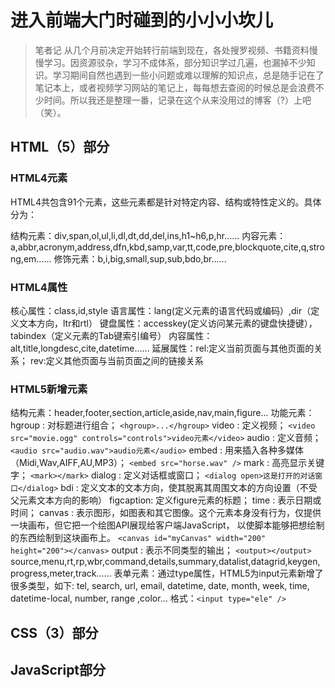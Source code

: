 # 进入前端大门时碰到的小小小坎儿

   > 笔者记  从几个月前决定开始转行前端到现在，各处搜罗视频、书籍资料慢慢学习。因资源驳杂，学习不成体系，部分知识学过几遍，也漏掉不少知识。学习期间自然也遇到一些小问题或难以理解的知识点，总是随手记在了笔记本上，或者视频学习网站的笔记上，每每想去查阅的时候总是会浪费不少时间。所以我还是整理一番，记录在这个从来没用过的博客（?）上吧（笑）。

## HTML（5）部分

### HTML4元素

   HTML4共包含91个元素，这些元素都是针对特定内容、结构或特性定义的。具体分为：
    
  结构元素：div,span,ol,ul,li,dl,dt,dd,del,ins,h1~h6,p,hr......
  内容元素：a,abbr,acronym,address,dfn,kbd,samp,var,tt,code,pre,blockquote,cite,q,strong,em......
  修饰元素：b,i,big,small,sup,sub,bdo,br......
 
### HTML4属性

  核心属性：class,id,style
  语言属性：lang(定义元素的语言代码或编码）,dir（定义文本方向，ltr和rtl）
  键盘属性：accesskey(定义访问某元素的键盘快捷键），tabindex（定义元素的Tab键索引编号）
  内容属性：alt,title,longdesc,cite,datetime......
  延展属性：rel:定义当前页面与其他页面的关系；
           rev:定义其他页面与当前页面之间的链接关系
           
### HTML5新增元素

  结构元素：header,footer,section,article,aside,nav,main,figure...
  功能元素：
        hgroup  : 对标题进行组合；  `<hgroup>...</hgroup>`
        video   : 定义视频；  `<video src="movie.ogg" controls="controls">video元素</video>`
        audio   : 定义音频；  `<audio src="audio.wav">audio元素</audio>`
        embed   : 用来插入各种多媒体（Midi,Wav,AIFF,AU,MP3）；  `<embed src="horse.wav" />`
        mark    : 高亮显示关键字；  `<mark></mark>`
        dialog  : 定义对话框或窗口；  `<dialog open>这是打开的对话窗口</dialog>`
        bdi     : 定义文本的文本方向，使其脱离其周围文本的方向设置（不受父元素文本方向的影响）
        figcaption: 定义figure元素的标题；
        time    : 表示日期或时间；
        canvas  : 表示图形，如图表和其它图像。这个元素本身没有行为，仅提供一块画布，但它把一个绘图API展现给客户端JavaScript，
                以使脚本能够把想绘制的东西绘制到这块画布上。  `<canvas id="myCanvas" width="200" height="200"></canvas>`
        output  : 表示不同类型的输出；  `<output></output>`
        source,menu,rt,rp,wbr,command,details,summary,datalist,datagrid,keygen,progress,meter,track......
  表单元素：通过type属性，HTML5为input元素新增了很多类型，如下:
        tel, search, url, email, datetime, date, month, week, time, datetime-local, number, range ,color...
        格式：`<input type="ele" />`
        
<h2>CSS（3）部分</h2>


<h2>JavaScript部分</h2>
